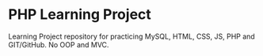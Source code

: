 # PHP Learning Project

Learning Project repository for practicing MySQL, HTML, CSS, JS, PHP and GIT/GitHub.
No OOP and MVC. 
